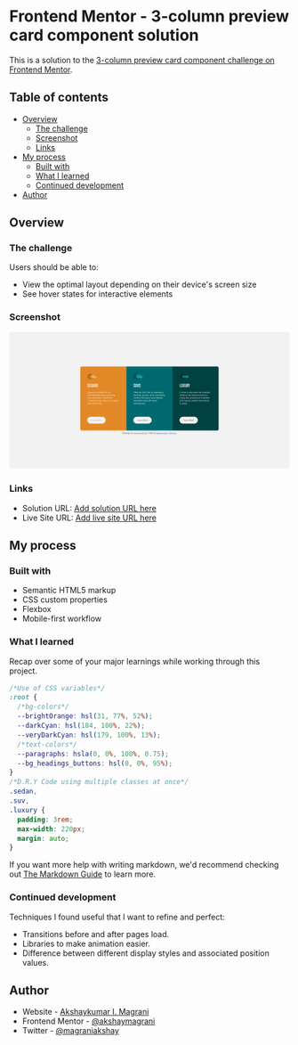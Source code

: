 # Frontend Mentor - 3-column preview card component solution

This is a solution to the [3-column preview card component challenge on Frontend Mentor](https://www.frontendmentor.io/challenges/3column-preview-card-component-pH92eAR2-).

## Table of contents

- [Overview](#overview)
  - [The challenge](#the-challenge)
  - [Screenshot](#screenshot)
  - [Links](#links)
- [My process](#my-process)
  - [Built with](#built-with)
  - [What I learned](#what-i-learned)
  - [Continued development](#continued-development)
- [Author](#author)

## Overview

### The challenge

Users should be able to:

- View the optimal layout depending on their device's screen size
- See hover states for interactive elements

### Screenshot

![desktop screenshot](./design/screenshot-desktop.png)

### Links

- Solution URL: [Add solution URL here](https://your-solution-url.com)
- Live Site URL: [Add live site URL here](https://your-live-site-url.com)

## My process

### Built with

- Semantic HTML5 markup
- CSS custom properties
- Flexbox
- Mobile-first workflow

### What I learned

Recap over some of your major learnings while working through this project.

```css
/*Use of CSS variables*/
:root {
  /*bg-colors*/
  --brightOrange: hsl(31, 77%, 52%);
  --darkCyan: hsl(184, 100%, 22%);
  --veryDarkCyan: hsl(179, 100%, 13%);
  /*text-colors*/
  --paragraphs: hsla(0, 0%, 100%, 0.75);
  --bg_headings_buttons: hsl(0, 0%, 95%);
}
/*D.R.Y Code using multiple classes at once*/
.sedan,
.suv,
.luxury {
  padding: 3rem;
  max-width: 220px;
  margin: auto;
}
```

If you want more help with writing markdown, we'd recommend checking out [The Markdown Guide](https://www.markdownguide.org/) to learn more.

### Continued development

Techniques I found useful that I want to refine and perfect:

- Transitions before and after pages load.
- Libraries to make animation easier.
- Difference between different display styles and associated position values.

## Author

- Website - [Akshaykumar I. Magrani](https://www.your-site.com)
- Frontend Mentor - [@akshaymagrani](https://www.frontendmentor.io/profile/akshaymagrani)
- Twitter - [@magraniakshay](https://www.twitter.com/akshaymagrani)
